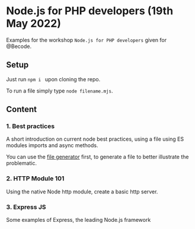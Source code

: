 # Node.js for PHP developers (19th May 2022)

Examples for the workshop `Node.js for PHP developers` given for @Becode.

## Setup

Just run `npm i ` upon cloning the repo.

To run a file simply type `node filename.mjs`.

## Content

### 1. Best practices

A short introduction on current node best practices, using a file using ES modules imports and async methods.

You can use the [file generator](./snippets/1.open_a_file/0.createHugeFile.mjs) first, to generate a file to better illustrate the problematic.

### 2. HTTP Module 101

Using the native Node http module, create a basic http server.

### 3. Express JS

Some examples of Express, the leading Node.js framework